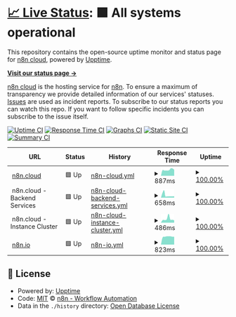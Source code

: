 # [📈 Live Status](https://n8n-io.github.io/n8n-cloud-status): <!--live status--> **🟩 All systems operational**

This repository contains the open-source uptime monitor and status page for [n8n cloud](https://n8n.cloud), powered by [Upptime](https://github.com/upptime/upptime).

[**Visit our status page →**](https://n8n-io.github.io/n8n-cloud-status)

[n8n cloud](https://n8n.cloud) is the hosting service for [n8n](https://github.com/n8n-io/n8n). To ensure a maximum of transparency we provide detailed information of our services' statuses. [Issues](https://github.com/n8n-io/n8n-cloud-status/issues) are used as incident reports. To subscribe to our status reports you can watch this repo. If you want to follow specific incidents you can subscribe to the issue itself.

[![Uptime CI](https://github.com/n8n-io/n8n-cloud-status/workflows/Uptime%20CI/badge.svg)](https://github.com/upptime/upptime/actions?query=workflow%3A%22Uptime+CI%22)
[![Response Time CI](https://github.com/n8n-io/n8n-cloud-status/workflows/Response%20Time%20CI/badge.svg)](https://github.com/upptime/upptime/actions?query=workflow%3A%22Response+Time+CI%22)
[![Graphs CI](https://github.com/n8n-io/n8n-cloud-status/workflows/Graphs%20CI/badge.svg)](https://github.com/upptime/upptime/actions?query=workflow%3A%22Graphs+CI%22)
[![Static Site CI](https://github.com/n8n-io/n8n-cloud-status/workflows/Static%20Site%20CI/badge.svg)](https://github.com/upptime/upptime/actions?query=workflow%3A%22Static+Site+CI%22)
[![Summary CI](https://github.com/n8n-io/n8n-cloud-status/workflows/Summary%20CI/badge.svg)](https://github.com/upptime/upptime/actions?query=workflow%3A%22Summary+CI%22)

<!--start: status pages-->
<!-- This summary is generated by Upptime (https://github.com/upptime/upptime) -->
<!-- Do not edit this manually, your changes will be overwritten -->
<!-- prettier-ignore -->
| URL | Status | History | Response Time | Uptime |
| --- | ------ | ------- | ------------- | ------ |
| <img alt="" src="https://favicons.githubusercontent.com/app.n8n.cloud" height="13"> [n8n.cloud](https://app.n8n.cloud/login) | 🟩 Up | [n8n-cloud.yml](https://github.com/n8n-io/n8n-cloud-status/commits/HEAD/history/n8n-cloud.yml) | <details><summary><img alt="Response time graph" src="./graphs/n8n-cloud/response-time-week.png" height="20"> 887ms</summary><br><a href="https://status.n8n.cloud/history/n8n-cloud"><img alt="Response time 1323" src="https://img.shields.io/endpoint?url=https%3A%2F%2Fraw.githubusercontent.com%2Fn8n-io%2Fn8n-cloud-status%2FHEAD%2Fapi%2Fn8n-cloud%2Fresponse-time.json"></a><br><a href="https://status.n8n.cloud/history/n8n-cloud"><img alt="24-hour response time 1157" src="https://img.shields.io/endpoint?url=https%3A%2F%2Fraw.githubusercontent.com%2Fn8n-io%2Fn8n-cloud-status%2FHEAD%2Fapi%2Fn8n-cloud%2Fresponse-time-day.json"></a><br><a href="https://status.n8n.cloud/history/n8n-cloud"><img alt="7-day response time 887" src="https://img.shields.io/endpoint?url=https%3A%2F%2Fraw.githubusercontent.com%2Fn8n-io%2Fn8n-cloud-status%2FHEAD%2Fapi%2Fn8n-cloud%2Fresponse-time-week.json"></a><br><a href="https://status.n8n.cloud/history/n8n-cloud"><img alt="30-day response time 1058" src="https://img.shields.io/endpoint?url=https%3A%2F%2Fraw.githubusercontent.com%2Fn8n-io%2Fn8n-cloud-status%2FHEAD%2Fapi%2Fn8n-cloud%2Fresponse-time-month.json"></a><br><a href="https://status.n8n.cloud/history/n8n-cloud"><img alt="1-year response time 1323" src="https://img.shields.io/endpoint?url=https%3A%2F%2Fraw.githubusercontent.com%2Fn8n-io%2Fn8n-cloud-status%2FHEAD%2Fapi%2Fn8n-cloud%2Fresponse-time-year.json"></a></details> | <details><summary><a href="https://status.n8n.cloud/history/n8n-cloud">100.00%</a></summary><a href="https://status.n8n.cloud/history/n8n-cloud"><img alt="All-time uptime 100.00%" src="https://img.shields.io/endpoint?url=https%3A%2F%2Fraw.githubusercontent.com%2Fn8n-io%2Fn8n-cloud-status%2FHEAD%2Fapi%2Fn8n-cloud%2Fuptime.json"></a><br><a href="https://status.n8n.cloud/history/n8n-cloud"><img alt="24-hour uptime 100.00%" src="https://img.shields.io/endpoint?url=https%3A%2F%2Fraw.githubusercontent.com%2Fn8n-io%2Fn8n-cloud-status%2FHEAD%2Fapi%2Fn8n-cloud%2Fuptime-day.json"></a><br><a href="https://status.n8n.cloud/history/n8n-cloud"><img alt="7-day uptime 100.00%" src="https://img.shields.io/endpoint?url=https%3A%2F%2Fraw.githubusercontent.com%2Fn8n-io%2Fn8n-cloud-status%2FHEAD%2Fapi%2Fn8n-cloud%2Fuptime-week.json"></a><br><a href="https://status.n8n.cloud/history/n8n-cloud"><img alt="30-day uptime 100.00%" src="https://img.shields.io/endpoint?url=https%3A%2F%2Fraw.githubusercontent.com%2Fn8n-io%2Fn8n-cloud-status%2FHEAD%2Fapi%2Fn8n-cloud%2Fuptime-month.json"></a><br><a href="https://status.n8n.cloud/history/n8n-cloud"><img alt="1-year uptime 100.00%" src="https://img.shields.io/endpoint?url=https%3A%2F%2Fraw.githubusercontent.com%2Fn8n-io%2Fn8n-cloud-status%2FHEAD%2Fapi%2Fn8n-cloud%2Fuptime-year.json"></a></details>
| <img alt="" src="https://n8n.io/favicon.ico" height="13"> n8n.cloud - Backend Services | 🟩 Up | [n8n-cloud-backend-services.yml](https://github.com/n8n-io/n8n-cloud-status/commits/HEAD/history/n8n-cloud-backend-services.yml) | <details><summary><img alt="Response time graph" src="./graphs/n8n-cloud-backend-services/response-time-week.png" height="20"> 658ms</summary><br><a href="https://status.n8n.cloud/history/n8n-cloud-backend-services"><img alt="Response time 770" src="https://img.shields.io/endpoint?url=https%3A%2F%2Fraw.githubusercontent.com%2Fn8n-io%2Fn8n-cloud-status%2FHEAD%2Fapi%2Fn8n-cloud-backend-services%2Fresponse-time.json"></a><br><a href="https://status.n8n.cloud/history/n8n-cloud-backend-services"><img alt="24-hour response time 499" src="https://img.shields.io/endpoint?url=https%3A%2F%2Fraw.githubusercontent.com%2Fn8n-io%2Fn8n-cloud-status%2FHEAD%2Fapi%2Fn8n-cloud-backend-services%2Fresponse-time-day.json"></a><br><a href="https://status.n8n.cloud/history/n8n-cloud-backend-services"><img alt="7-day response time 658" src="https://img.shields.io/endpoint?url=https%3A%2F%2Fraw.githubusercontent.com%2Fn8n-io%2Fn8n-cloud-status%2FHEAD%2Fapi%2Fn8n-cloud-backend-services%2Fresponse-time-week.json"></a><br><a href="https://status.n8n.cloud/history/n8n-cloud-backend-services"><img alt="30-day response time 647" src="https://img.shields.io/endpoint?url=https%3A%2F%2Fraw.githubusercontent.com%2Fn8n-io%2Fn8n-cloud-status%2FHEAD%2Fapi%2Fn8n-cloud-backend-services%2Fresponse-time-month.json"></a><br><a href="https://status.n8n.cloud/history/n8n-cloud-backend-services"><img alt="1-year response time 770" src="https://img.shields.io/endpoint?url=https%3A%2F%2Fraw.githubusercontent.com%2Fn8n-io%2Fn8n-cloud-status%2FHEAD%2Fapi%2Fn8n-cloud-backend-services%2Fresponse-time-year.json"></a></details> | <details><summary><a href="https://status.n8n.cloud/history/n8n-cloud-backend-services">100.00%</a></summary><a href="https://status.n8n.cloud/history/n8n-cloud-backend-services"><img alt="All-time uptime 100.00%" src="https://img.shields.io/endpoint?url=https%3A%2F%2Fraw.githubusercontent.com%2Fn8n-io%2Fn8n-cloud-status%2FHEAD%2Fapi%2Fn8n-cloud-backend-services%2Fuptime.json"></a><br><a href="https://status.n8n.cloud/history/n8n-cloud-backend-services"><img alt="24-hour uptime 100.00%" src="https://img.shields.io/endpoint?url=https%3A%2F%2Fraw.githubusercontent.com%2Fn8n-io%2Fn8n-cloud-status%2FHEAD%2Fapi%2Fn8n-cloud-backend-services%2Fuptime-day.json"></a><br><a href="https://status.n8n.cloud/history/n8n-cloud-backend-services"><img alt="7-day uptime 100.00%" src="https://img.shields.io/endpoint?url=https%3A%2F%2Fraw.githubusercontent.com%2Fn8n-io%2Fn8n-cloud-status%2FHEAD%2Fapi%2Fn8n-cloud-backend-services%2Fuptime-week.json"></a><br><a href="https://status.n8n.cloud/history/n8n-cloud-backend-services"><img alt="30-day uptime 100.00%" src="https://img.shields.io/endpoint?url=https%3A%2F%2Fraw.githubusercontent.com%2Fn8n-io%2Fn8n-cloud-status%2FHEAD%2Fapi%2Fn8n-cloud-backend-services%2Fuptime-month.json"></a><br><a href="https://status.n8n.cloud/history/n8n-cloud-backend-services"><img alt="1-year uptime 100.00%" src="https://img.shields.io/endpoint?url=https%3A%2F%2Fraw.githubusercontent.com%2Fn8n-io%2Fn8n-cloud-status%2FHEAD%2Fapi%2Fn8n-cloud-backend-services%2Fuptime-year.json"></a></details>
| <img alt="" src="https://n8n.io/favicon.ico" height="13"> n8n.cloud - Instance Cluster | 🟩 Up | [n8n-cloud-instance-cluster.yml](https://github.com/n8n-io/n8n-cloud-status/commits/HEAD/history/n8n-cloud-instance-cluster.yml) | <details><summary><img alt="Response time graph" src="./graphs/n8n-cloud-instance-cluster/response-time-week.png" height="20"> 486ms</summary><br><a href="https://status.n8n.cloud/history/n8n-cloud-instance-cluster"><img alt="Response time 400" src="https://img.shields.io/endpoint?url=https%3A%2F%2Fraw.githubusercontent.com%2Fn8n-io%2Fn8n-cloud-status%2FHEAD%2Fapi%2Fn8n-cloud-instance-cluster%2Fresponse-time.json"></a><br><a href="https://status.n8n.cloud/history/n8n-cloud-instance-cluster"><img alt="24-hour response time 354" src="https://img.shields.io/endpoint?url=https%3A%2F%2Fraw.githubusercontent.com%2Fn8n-io%2Fn8n-cloud-status%2FHEAD%2Fapi%2Fn8n-cloud-instance-cluster%2Fresponse-time-day.json"></a><br><a href="https://status.n8n.cloud/history/n8n-cloud-instance-cluster"><img alt="7-day response time 486" src="https://img.shields.io/endpoint?url=https%3A%2F%2Fraw.githubusercontent.com%2Fn8n-io%2Fn8n-cloud-status%2FHEAD%2Fapi%2Fn8n-cloud-instance-cluster%2Fresponse-time-week.json"></a><br><a href="https://status.n8n.cloud/history/n8n-cloud-instance-cluster"><img alt="30-day response time 428" src="https://img.shields.io/endpoint?url=https%3A%2F%2Fraw.githubusercontent.com%2Fn8n-io%2Fn8n-cloud-status%2FHEAD%2Fapi%2Fn8n-cloud-instance-cluster%2Fresponse-time-month.json"></a><br><a href="https://status.n8n.cloud/history/n8n-cloud-instance-cluster"><img alt="1-year response time 400" src="https://img.shields.io/endpoint?url=https%3A%2F%2Fraw.githubusercontent.com%2Fn8n-io%2Fn8n-cloud-status%2FHEAD%2Fapi%2Fn8n-cloud-instance-cluster%2Fresponse-time-year.json"></a></details> | <details><summary><a href="https://status.n8n.cloud/history/n8n-cloud-instance-cluster">100.00%</a></summary><a href="https://status.n8n.cloud/history/n8n-cloud-instance-cluster"><img alt="All-time uptime 100.00%" src="https://img.shields.io/endpoint?url=https%3A%2F%2Fraw.githubusercontent.com%2Fn8n-io%2Fn8n-cloud-status%2FHEAD%2Fapi%2Fn8n-cloud-instance-cluster%2Fuptime.json"></a><br><a href="https://status.n8n.cloud/history/n8n-cloud-instance-cluster"><img alt="24-hour uptime 100.00%" src="https://img.shields.io/endpoint?url=https%3A%2F%2Fraw.githubusercontent.com%2Fn8n-io%2Fn8n-cloud-status%2FHEAD%2Fapi%2Fn8n-cloud-instance-cluster%2Fuptime-day.json"></a><br><a href="https://status.n8n.cloud/history/n8n-cloud-instance-cluster"><img alt="7-day uptime 100.00%" src="https://img.shields.io/endpoint?url=https%3A%2F%2Fraw.githubusercontent.com%2Fn8n-io%2Fn8n-cloud-status%2FHEAD%2Fapi%2Fn8n-cloud-instance-cluster%2Fuptime-week.json"></a><br><a href="https://status.n8n.cloud/history/n8n-cloud-instance-cluster"><img alt="30-day uptime 100.00%" src="https://img.shields.io/endpoint?url=https%3A%2F%2Fraw.githubusercontent.com%2Fn8n-io%2Fn8n-cloud-status%2FHEAD%2Fapi%2Fn8n-cloud-instance-cluster%2Fuptime-month.json"></a><br><a href="https://status.n8n.cloud/history/n8n-cloud-instance-cluster"><img alt="1-year uptime 100.00%" src="https://img.shields.io/endpoint?url=https%3A%2F%2Fraw.githubusercontent.com%2Fn8n-io%2Fn8n-cloud-status%2FHEAD%2Fapi%2Fn8n-cloud-instance-cluster%2Fuptime-year.json"></a></details>
| <img alt="" src="https://favicons.githubusercontent.com/www.n8n.io" height="13"> [n8n.io](https://www.n8n.io) | 🟩 Up | [n8n-io.yml](https://github.com/n8n-io/n8n-cloud-status/commits/HEAD/history/n8n-io.yml) | <details><summary><img alt="Response time graph" src="./graphs/n8n-io/response-time-week.png" height="20"> 823ms</summary><br><a href="https://status.n8n.cloud/history/n8n-io"><img alt="Response time 935" src="https://img.shields.io/endpoint?url=https%3A%2F%2Fraw.githubusercontent.com%2Fn8n-io%2Fn8n-cloud-status%2FHEAD%2Fapi%2Fn8n-io%2Fresponse-time.json"></a><br><a href="https://status.n8n.cloud/history/n8n-io"><img alt="24-hour response time 828" src="https://img.shields.io/endpoint?url=https%3A%2F%2Fraw.githubusercontent.com%2Fn8n-io%2Fn8n-cloud-status%2FHEAD%2Fapi%2Fn8n-io%2Fresponse-time-day.json"></a><br><a href="https://status.n8n.cloud/history/n8n-io"><img alt="7-day response time 823" src="https://img.shields.io/endpoint?url=https%3A%2F%2Fraw.githubusercontent.com%2Fn8n-io%2Fn8n-cloud-status%2FHEAD%2Fapi%2Fn8n-io%2Fresponse-time-week.json"></a><br><a href="https://status.n8n.cloud/history/n8n-io"><img alt="30-day response time 1028" src="https://img.shields.io/endpoint?url=https%3A%2F%2Fraw.githubusercontent.com%2Fn8n-io%2Fn8n-cloud-status%2FHEAD%2Fapi%2Fn8n-io%2Fresponse-time-month.json"></a><br><a href="https://status.n8n.cloud/history/n8n-io"><img alt="1-year response time 935" src="https://img.shields.io/endpoint?url=https%3A%2F%2Fraw.githubusercontent.com%2Fn8n-io%2Fn8n-cloud-status%2FHEAD%2Fapi%2Fn8n-io%2Fresponse-time-year.json"></a></details> | <details><summary><a href="https://status.n8n.cloud/history/n8n-io">100.00%</a></summary><a href="https://status.n8n.cloud/history/n8n-io"><img alt="All-time uptime 100.00%" src="https://img.shields.io/endpoint?url=https%3A%2F%2Fraw.githubusercontent.com%2Fn8n-io%2Fn8n-cloud-status%2FHEAD%2Fapi%2Fn8n-io%2Fuptime.json"></a><br><a href="https://status.n8n.cloud/history/n8n-io"><img alt="24-hour uptime 100.00%" src="https://img.shields.io/endpoint?url=https%3A%2F%2Fraw.githubusercontent.com%2Fn8n-io%2Fn8n-cloud-status%2FHEAD%2Fapi%2Fn8n-io%2Fuptime-day.json"></a><br><a href="https://status.n8n.cloud/history/n8n-io"><img alt="7-day uptime 100.00%" src="https://img.shields.io/endpoint?url=https%3A%2F%2Fraw.githubusercontent.com%2Fn8n-io%2Fn8n-cloud-status%2FHEAD%2Fapi%2Fn8n-io%2Fuptime-week.json"></a><br><a href="https://status.n8n.cloud/history/n8n-io"><img alt="30-day uptime 100.00%" src="https://img.shields.io/endpoint?url=https%3A%2F%2Fraw.githubusercontent.com%2Fn8n-io%2Fn8n-cloud-status%2FHEAD%2Fapi%2Fn8n-io%2Fuptime-month.json"></a><br><a href="https://status.n8n.cloud/history/n8n-io"><img alt="1-year uptime 100.00%" src="https://img.shields.io/endpoint?url=https%3A%2F%2Fraw.githubusercontent.com%2Fn8n-io%2Fn8n-cloud-status%2FHEAD%2Fapi%2Fn8n-io%2Fuptime-year.json"></a></details>

<!--end: status pages-->

## 📄 License

- Powered by: [Upptime](https://github.com/upptime/upptime)
- Code: [MIT](./LICENSE) © [n8n - Workflow Automation](https://n8n.io)
- Data in the `./history` directory: [Open Database License](https://opendatacommons.org/licenses/odbl/1-0/)
